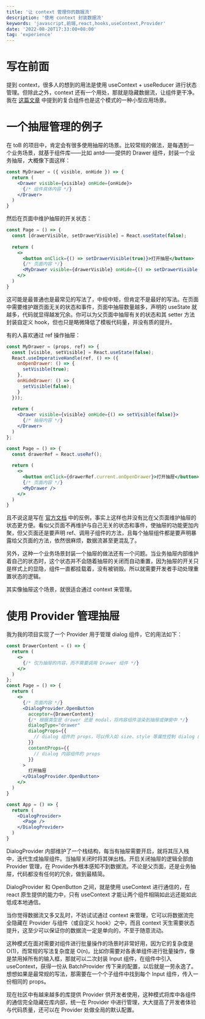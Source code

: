 ```yaml
---
title: '让 context 管理你的数据流'
description: '使用 context 封装数据流'
keywords: 'javascript,前端,react,hooks,useContext,Provider'
date: '2022-08-20T17:33:00+08:00'
tag: 'experience'
---
```


# 写在前面

提到 context，很多人的想到的用法是使用 useContext + useReducer 进行状态管理。但除此之外，context 还有一个用处，那就是隐藏数据流，让组件更干净。我在 [这篇文章](/posts/react-compound-components) 中提到的复合组件也是这个模式的一种小型应用场景。

# 一个抽屉管理的例子

在 toB 的项目中，肯定会有很多使用抽屉的场景。比较常规的做法，是每遇到一个业务场景，就基于组件库——比如 antd——提供的 Drawer 组件，封装一个业务抽屉，大概像下面这样：

```jsx
const MyDrawer = ({ visible, onHide }) => {
  return (
    <Drawer visible={visible} onHide={onHide}>
      {/* 组件具体内容 */}
    </Drawer>
  )
}
```

然后在页面中维护抽屉的开关状态：

```jsx
const Page = () => {
  const [drawerVisible, setDrawerVisible] = React.useState(false);
  
  return (
    <>
      <button onClick={() => setDrawerVisible(true)}>打开抽屉</button>
      {/* 页面内容 */}
      <MyDrawer visible={drawerVisible} onHide={() => setDrawerVisible(false)} />
    </>
  )
}
```

这可能是最普通也是最常见的写法了，中规中矩，但肯定不是最好的写法。在页面中需要维护跟页面无关的状态和事件，页面中抽屉数量越多，声明的 useState 就越多，代码就显得越发冗余。你可以为父页面中抽屉有关的状态和其 setter 方法封装自定义 hook，但也只是略微降低了模板代码量，并没有质的提升。

有的人喜欢通过 ref 操作抽屉：

```jsx
const MyDrawer = (props, ref) => {
  const [visible, setVisible] = React.useState(false);
  React.useImperativeHandle(ref, () => ({
    onOpenDrawer: () => {
      setVisible(true);
    },
    onHideDrawer: () => {
      setVisible(false);
    }
  }));
  
  return (
    <Drawer visible={visible} onHide={() => setVisible(false)}>
      {/* 抽屉内容 */}
    </Drawer>
  )
};

const Page = () => {
  const drawerRef = React.useRef();
  
  return (
    <>
      <button onClick={drawerRef.current.onOpenDrawer}>打开抽屉</button>
      {/* 页面内容 */}
      <MyDrawer />
    </>
  )
}
```

且不说这是写在 [官方文档](https://reactjs.org/docs/refs-and-the-dom.html#when-to-use-refs) 中的反例，事实上这样也并没有比在父页面维护抽屉的状态更方便。看似父页面不再维护与自己无关的状态和事件，使抽屉的功能更加内聚，但父页面还是要声明 ref、调用子组件的方法，且每个抽屉组件都是要声明暴露给父页面的方法，依然很麻烦，数据流甚至更混乱了。

另外，这种一个业务场景封装一个抽屉的做法还有一个问题。当业务抽屉内部维护着自己的状态时，这个状态并不会随着抽屉的关闭而自动重置，因为抽屉的开关只是样式上的显隐，组件一直都挂载着，没有被销毁。所以就需要开发者手动处理重置状态的逻辑。

其实像抽屉这个场景，就很适合通过 context 来管理。

# 使用 Provider 管理抽屉

我为我的项目实现了一个 Provider 用于管理 dialog 组件，它的用法如下：

```jsx
const DrawerContent = () => {
  return (
    <>
      {/* 仅为抽屉的内容，而不需要调用 Drawer 组件 */}
    </>
  )
};
const Page = () => {
  return (
    <>
      {/* 页面内容 */}
      <DialogProvider.OpenButton
        acceptor={DrawerContent}
        {/* 根据类型是 drawer 还是 modal，将内容组件渲染到抽屉或弹窗中 */}
        dialogType="drawer"
        dialogProps={{
          // dialog 组件的 props，可以传入如 size、style 等属性控制 dialog 的样式
        }}
        contentProps={{
          // dialog 内容组件的 props
        }}
      >
        打开抽屉
      </DialogProvider.OpenButton>
    </>
  )
}

const App = () => {
  return (
    <DialogProvider>
      <Page />
    </DialogProvider>
  )
}
```

DialogProvider 内部维护了一个栈结构，每当有抽屉需要开启，就将其压入栈中，迭代生成抽屉组件。当抽屉关闭时将其弹出栈。开启关闭抽屉的逻辑全部由 Provider 管理，在 Provider外根本感知不到数据流。不论是父页面，还是业务抽屉，代码都没有任何的冗余，做到最精简。

DialogProvider 和 OpenButton 之间，就是使用 useContext 进行通信的，在 react 原生提供的能力中，只有 useContext 才能让两个组件相隔如此远还能如此低成本地通信。

当你觉得数据流又多又乱时，不妨试试通过 context 来管理，它可以将数据流完全隐藏在 Provider 与组件（或自定义 hook）之中，而且 context 天生需要状态提升，这至少可以保证你的数据流一定是单向的，不至于随意流动。

这种模式在面对需要对组件进行批量操作的场景时非常好用，因为它的复杂度是 O(1)，而常规的写法复杂度是 O(n)。比如你需要对各表单组件进行批量操作，像是禁用掉所有的输入框，那就可以二次封装 Input 组件，在组件中引入 useContext，获得一份从 BatchProvider 传下来的配置，以后就是一劳永逸了。想想如果是最常规的写法，那需要在一个个子组件中找到每个 Input 组件，传入一份相同的 props。

现在社区中有越来越多的库提供 Provider 供开发者使用，这种模式将库中各组件的通信完全隐藏在库内部，统一在 Provider 中进行管理，大大提高了开发者体验与代码质量，还可以在 Provider 处做全局的默认配置。
